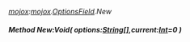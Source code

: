 _[mojox](../../modules/mojox/mojox-module.md):[mojox](../../modules/mojox/mojox-module.md).[OptionsField](../../modules/mojox/mojox-optionsfield.md).New_
##### Method New:Void( options:[String](../../modules/wonkey/wonkey-types-string.md)[],current:[Int](../../modules/wonkey/wonkey-types-int.md)=0 )
